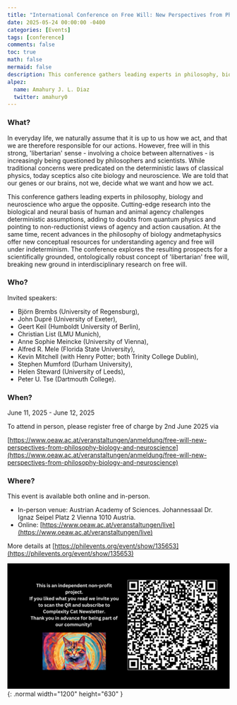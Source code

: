 ```yaml
---
title: "International Conference on Free Will: New Perspectives from Philosophy, Biology and Neuroscience"
date: 2025-05-24 00:00:00 -0400
categories: [Events]
tags: [conference]
comments: false
toc: true
math: false
mermaid: false
description: This conference gathers leading experts in philosophy, biology and neuroscience who will be discussing free will. Cutting-edge research into the biological and neural basis of human and animal agency challenges deterministic assumptions, adding to doubts from quantum physics and pointing to non-reductionist views of agency and action causation. The conference explores the resulting prospects for a scientifically grounded, ontologically robust concept of 'libertarian' free will, breaking new ground in interdisciplinary research on free will.
alpez:
  name: Amahury J. L. Diaz
  twitter: amahury0
---
```

### What?
In everyday life, we naturally assume that it is up to us how we act, and that we are therefore responsible for our actions. However, free will in this strong, 'libertarian' sense - involving a choice between alternatives - is increasingly being questioned by philosophers and scientists. While traditional concerns were predicated on the deterministic laws of classical physics, today sceptics also cite biology and neuroscience. We are told that our genes or our brains, not we, decide what we want and how we act.

This conference gathers leading experts in philosophy, biology and neuroscience who argue the opposite. Cutting-edge research into the biological and neural basis of human and animal agency challenges deterministic assumptions, adding to doubts from quantum physics and pointing to non-reductionist views of agency and action causation. At the same time, recent advances in the philosophy of biology andmetaphysics offer new conceptual resources for understanding agency and free will under indeterminism. The conference explores the resulting prospects for a scientifically grounded, ontologically robust concept of 'libertarian' free will, breaking new ground in interdisciplinary research on free will.

### Who? 
Invited speakers:
- Björn Brembs (University of Regensburg),
- John Dupré (University of Exeter),
- Geert Keil (Humboldt University of Berlin),
- Christian List (LMU Munich),
- Anne Sophie Meincke (University of Vienna),
- Alfred R. Mele (Florida State University),
- Kevin Mitchell (with Henry Potter; both Trinity College Dublin),
- Stephen Mumford (Durham University),
- Helen Steward (University of Leeds),
- Peter U. Tse (Dartmouth College).

### When?
June 11, 2025 - June 12, 2025

To attend in person, please register free of charge by 2nd June 2025 via

[https://www.oeaw.ac.at/veranstaltungen/anmeldung/free-will-new-perspectives-from-philosophy-biology-and-neuroscience](https://www.oeaw.ac.at/veranstaltungen/anmeldung/free-will-new-perspectives-from-philosophy-biology-and-neuroscience)

### Where? 
This event is available both online and in-person.
- In-person venue: Austrian Academy of Sciences. Johannessaal Dr. Ignaz Seipel Platz 2 Vienna 1010 Austria.
- Online: [https://www.oeaw.ac.at/veranstaltungen/live](https://www.oeaw.ac.at/veranstaltungen/live)



More details at [https://philevents.org/event/show/135653](https://philevents.org/event/show/135653)

![Desktop View](/assets/img/fix/complexity-cat-newsletter.png){: .normal width="1200" height="630" }
